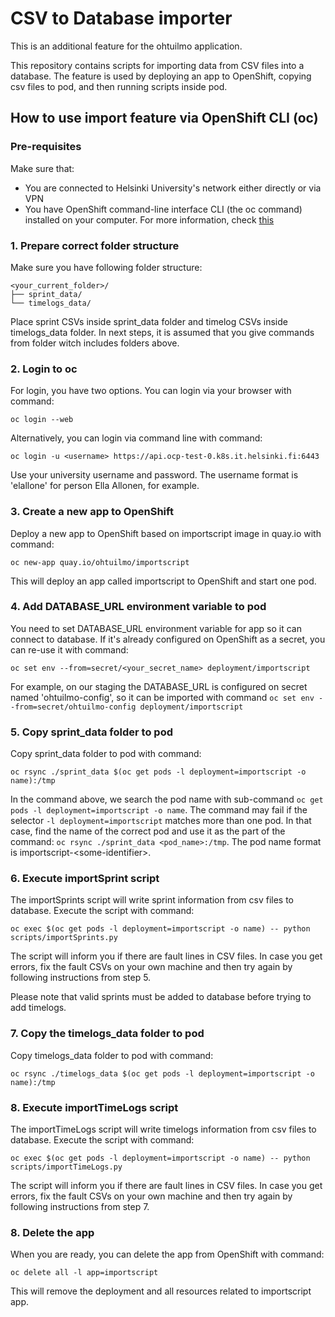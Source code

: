 # CSV to Database importer

This is an additional feature for the ohtuilmo application.

This repository contains scripts for importing data from CSV files into a database. The feature is used by deploying an app to OpenShift, copying csv files to pod, and then running scripts inside pod.

## How to use import feature via OpenShift CLI (oc)

### Pre-requisites

Make sure that:

- You are connected to Helsinki University's network either directly or via VPN
- You have OpenShift command-line interface CLI (the oc command) installed on your computer. For more information, check [this](https://wiki.helsinki.fi/xwiki/bin/view/SO/Sovelluskehitt%C3%A4j%C3%A4n%20ohjeet/Alustat/Tiken%20konttialusta/)

### 1. Prepare correct folder structure

Make sure you have following folder structure:

```
<your_current_folder>/
├── sprint_data/
└── timelogs_data/
```

Place sprint CSVs inside sprint_data folder and timelog CSVs inside timelogs_data folder. In next steps, it is assumed that you give commands from folder witch includes folders above.

### 2. Login to oc

For login, you have two options. You can login via your browser with command:

```
oc login --web
```

Alternatively, you can login via command line with command:

```
oc login -u <username> https://api.ocp-test-0.k8s.it.helsinki.fi:6443
```

Use your university username and password. The username format is 'elallone' for person Ella Allonen, for example.

### 3. Create a new app to OpenShift

Deploy a new app to OpenShift based on importscript image in quay.io with command:

```
oc new-app quay.io/ohtuilmo/importscript
```

This will deploy an app called importscript to OpenShift and start one pod.

### 4. Add DATABASE_URL environment variable to pod

You need to set DATABASE_URL environment variable for app so it can connect to database. If it's already configured on OpenShift as a secret, you can re-use it with command:

```
oc set env --from=secret/<your_secret_name> deployment/importscript
```

For example, on our staging the DATABASE_URL is configured on secret named 'ohtuilmo-config', so it can be imported with command `oc set env --from=secret/ohtuilmo-config deployment/importscript`

### 5. Copy sprint_data folder to pod

Copy sprint_data folder to pod with command:

```
oc rsync ./sprint_data $(oc get pods -l deployment=importscript -o name):/tmp
```

In the command above, we search the pod name with sub-command `oc get pods -l deployment=importscript -o name`. The command may fail if the selector `-l deployment=importscript` matches more than one pod. In that case, find the name of the correct pod and use it as the part of the command: `oc rsync ./sprint_data <pod_name>:/tmp`. The pod name format is importscript-\<some-identifier>.

### 6. Execute importSprint script

The importSprints script will write sprint information from csv files to database. Execute the script with command:

```
oc exec $(oc get pods -l deployment=importscript -o name) -- python scripts/importSprints.py
```

The script will inform you if there are fault lines in CSV files. In case you get errors, fix the fault CSVs on your own machine and then try again by following instructions from step 5.

Please note that valid sprints must be added to database before trying to add timelogs.

### 7. Copy the timelogs_data folder to pod

Copy timelogs_data folder to pod with command:

```
oc rsync ./timelogs_data $(oc get pods -l deployment=importscript -o name):/tmp
```

### 8. Execute importTimeLogs script

The importTimeLogs script will write timelogs information from csv files to database. Execute the script with command:

```
oc exec $(oc get pods -l deployment=importscript -o name) -- python scripts/importTimeLogs.py
```

The script will inform you if there are fault lines in CSV files. In case you get errors, fix the fault CSVs on your own machine and then try again by following instructions from step 7.

### 8. Delete the app

When you are ready, you can delete the app from OpenShift with command:

```
oc delete all -l app=importscript
```

This will remove the deployment and all resources related to importscript app.
